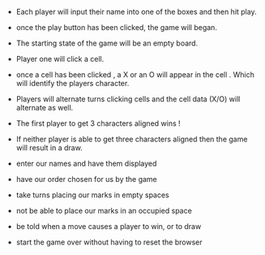 - Each player will input their name into one of the boxes and then hit play.
- once the play button has been clicked, the game will began.
- The starting state of the game will be an empty board.
- Player one will click a cell.
- once a cell has been clicked , a X or an O will appear in the cell . Which will identify the players character.
- Players will alternate turns clicking cells and the cell data (X/O) will alternate as well.
- The first player to get 3 characters aligned wins !
- If neither player is able to get three characters aligned then the game will result in a draw. 



- enter our names and have them displayed
- have our order chosen for us by the game
- take turns placing our marks in empty spaces
- not be able to place our marks in an occupied space
- be told when a move causes a player to win, or to draw
- start the game over without having to reset the browser
